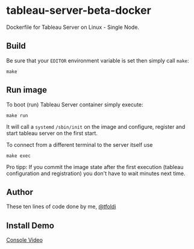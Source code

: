 # tableau-server-beta-docker
Dockerfile for Tableau Server on Linux - Single Node. 

## Build
   
Be sure that your `EDITOR` environment variable is set then simply call `make`:

    make
    
## Run image

To boot (run) Tableau Server container simply execute:

    make run

It will call a `systemd` `/sbin/init` on the image and configure, register and start tableau server
on the first start.

To connect from a different terminal to the server itself use

    make exec
    
Pro tipp: If you commit the image state after the first execution (tableau configuration and registration) you don't
have to wait minutes next time.
    
## Author

These ten lines of code done by me, [@tfoldi](https://twitter.com/tfoldi)


## Install Demo
[Console Video](https://asciinema.org/a/oJ7tTN0URdtF9UqpCRRGJzKvT/embed?)
    

